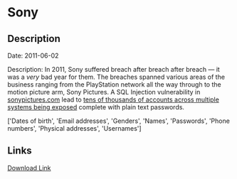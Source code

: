 # Sony

## Description

Date: 2011-06-02

Description:
In 2011, Sony suffered breach after breach after breach &mdash; it was a <em>very</em> bad year for them. The breaches spanned various areas of the business ranging from the PlayStation network all the way through to the motion picture arm, Sony Pictures. A SQL Injection vulnerability in <a href="http://www.sonypictures.com" target="_blank" rel="noopener">sonypictures.com</a> lead to <a href="http://www.troyhunt.com/2011/06/brief-sony-password-analysis.html" target="_blank" rel="noopener">tens of thousands of accounts across multiple systems being exposed</a> complete with plain text passwords.


['Dates of birth', 'Email addresses', 'Genders', 'Names', 'Passwords', 'Phone numbers', 'Physical addresses', 'Usernames']

## Links

[Download Link](https://link-to.net/1229997/326.84465039193566/dynamic/?r=aHR0cHM6Ly93d3cubWVkaWFmaXJlLmNvbS92aWV3LzFsNzhvb0drdkJsMmFubi9zb255LmNvbS9maWxl)